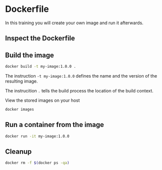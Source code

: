 # Dockerfile

In this training you will create your own image and run it afterwards.

## Inspect the Dockerfile

## Build the image

```bash
docker build -t my-image:1.0.0 .
```

The instruction `-t my-image:1.0.0` defines the name and the version of the resulting image.

The instrucition `.` tells the build process the location of the build context. 

View the stored images on your host
```bash
docker images
```

## Run a container from the image

```bash
docker run -it my-image:1.0.0
```

## Cleanup

```bash
docker rm -f $(docker ps -qa)
```
